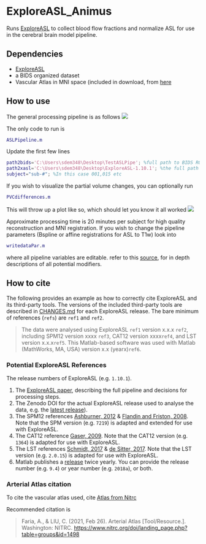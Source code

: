 # ExploreASL_Animus
Runs [ExploreASL](https://github.com/ExploreASL/ExploreASL/tree/main) to collect blood flow fractions and normalize ASL for use in the cerebral brain model pipeline.

## Dependencies
* [ExploreASL](https://github.com/ExploreASL/ExploreASL/tree/main)
* a BIDS organized dataset
* Vascular Atlas in MNI space (included in download, from [here](https://www.nitrc.org/projects/arterialatlas)

## How to use
The general processing pipeline is as follows 
![](https://github.com/ABI-Animus-Laboratory/ExploreASL_Animus/blob/main/images/ASL%20Pipeline.png)

The only code to run is 
```matlab
ASLPipeline.m
```
Update the first few lines 
```matlab
path2bids='C:\Users\sdem348\Desktop\TestASLPipe'; %full path to BIDS ROOT
path2xasl='C:\Users\sdem348\Desktop\ExploreASL-1.10.1'; %the full path
subject="sub-#"; %In this case 001,015 etc
```

If you wish to visualize the partial volume changes, you can optionally run 
```matlab
PVCdifferences.m
```
This will throw up a plot like so, which should let you know it all worked
![](https://github.com/ABI-Animus-Laboratory/ExploreASL_Animus/blob/main/images/PVC_ASL.png)

Approximate processing time is 20 minutes per subject for high quality reconstruction and MNI registration. If you wish to change the pipeline parameters (Bspline or affine registrations for ASL to T1w) look into 
```matlab
writedataPar.m
```
where all pipeline variables are editable. refer to this [source](https://exploreasl.github.io/Documentation/1.10.0/ProcessingParameters/), for in depth descriptions of all potential modifiers.

## How to cite
The following provides an example as how to correctly cite ExploreASL and its third-party tools. The versions of the included third-party tools are described in [CHANGES.md](https://github.com/ExploreASL/ExploreASL/blob/main/CHANGES.md) for each ExploreASL release. The bare minimum of references (`refs`) are `ref1` and `ref2`.

>The data were analysed using ExploreASL `ref1` version x.x.x `ref2`, including SPM12 version xxxx `ref3`, CAT12 version xxxx`ref4`, and LST version x.x.x`ref5`. This Matlab-based software was used with Matlab (MathWorks, MA, USA) version x.x (yearx)`ref6`.

### Potential ExploreASL References

The release numbers of ExploreASL (e.g. `1.10.1`).

1. The [ExploreASL paper](https://www.sciencedirect.com/science/article/pii/S1053811920305176), describing the full pipeline and decisions for processing steps.
2. The Zenodo DOI for the actual ExploreASL release used to analyse the data, e.g. the [latest release](https://doi.org/10.5281/zenodo.3905262)).
3. The SPM12 references [Ashburner, 2012](https://doi.org/10.1016/j.neuroimage.2011.10.025) & [Flandin and Friston, 2008](https://doi.org/10.4249/scholarpedia.6232). Note that the SPM version (e.g. `7219`) is adapted and extended for use with ExploreASL.
4. The CAT12 reference [Gaser, 2009](https://doi.org/10.1016/S1053-8119(09)71151-6). Note that the CAT12 version (e.g. `1364`) is adapted for use with ExploreASL.
5. The LST references [Schmidt, 2017](https://www.statistical-modelling.de/LST_documentation.pdf) & [de Sitter, 2017](https://doi.org/10.1016/j.neuroimage.2017.09.011). Note that the LST version (e.g. `2.0.15`) is adapted for use with ExploreASL.
6. Matlab publishes a [release](https://www.mathworks.com/help/matlab/release-notes.html) twice yearly. You can provide the release number (e.g. `9.4`) or year number (e.g. `2018a`), or both.

### Arterial Atlas citation
To cite the vascular atlas used, cite
[Atlas from Nitrc](https://www.nitrc.org/doi/landing_page.php?table=groups&id=1498&doi=10.25790/bml0cm.109)

Recommended citation is 
>Faria, A., & LIU, C. (2021, Feb 26). Arterial Atlas [Tool/Resource.]. Washington: NITRC. https://www.nitrc.org/doi/landing_page.php?table=groups&id=1498

